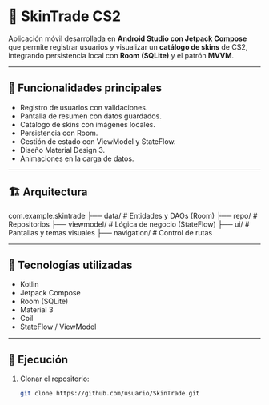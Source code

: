 # 🎯 SkinTrade CS2

Aplicación móvil desarrollada en **Android Studio con Jetpack Compose** que permite registrar usuarios y visualizar un **catálogo de skins** de CS2, integrando persistencia local con **Room (SQLite)** y el patrón **MVVM**.

---

## 🧩 Funcionalidades principales

- Registro de usuarios con validaciones.
- Pantalla de resumen con datos guardados.
- Catálogo de skins con imágenes locales.
- Persistencia con Room.
- Gestión de estado con ViewModel y StateFlow.
- Diseño Material Design 3.
- Animaciones en la carga de datos.

---

## 🏗️ Arquitectura

com.example.skintrade
├── data/ # Entidades y DAOs (Room)
├── repo/ # Repositorios
├── viewmodel/ # Lógica de negocio (StateFlow)
├── ui/ # Pantallas y temas visuales
├── navigation/ # Control de rutas

---

## 💾 Tecnologías utilizadas

- Kotlin
- Jetpack Compose
- Room (SQLite)
- Material 3
- Coil
- StateFlow / ViewModel

---

## 🚀 Ejecución

1. Clonar el repositorio:
   ```bash
   git clone https://github.com/usuario/SkinTrade.git
